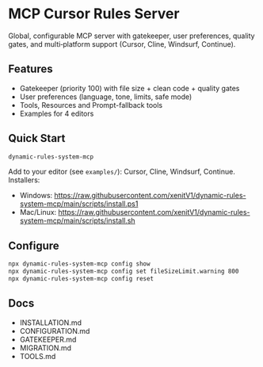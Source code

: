 # MCP Cursor Rules Server

Global, configurable MCP server with gatekeeper, user preferences, quality gates, and multi‑platform support (Cursor, Cline, Windsurf, Continue).

## Features
- Gatekeeper (priority 100) with file size + clean code + quality gates
- User preferences (language, tone, limits, safe mode)
- Tools, Resources and Prompt-fallback tools
- Examples for 4 editors

## Quick Start
```bash
dynamic-rules-system-mcp
```

Add to your editor (see `examples/`): Cursor, Cline, Windsurf, Continue.
Installers:
- Windows: https://raw.githubusercontent.com/xenitV1/dynamic-rules-system-mcp/main/scripts/install.ps1
- Mac/Linux: https://raw.githubusercontent.com/xenitV1/dynamic-rules-system-mcp/main/scripts/install.sh

## Configure
```bash
npx dynamic-rules-system-mcp config show
npx dynamic-rules-system-mcp config set fileSizeLimit.warning 800
npx dynamic-rules-system-mcp config reset
```

## Docs
- INSTALLATION.md
- CONFIGURATION.md
- GATEKEEPER.md
- MIGRATION.md
- TOOLS.md
